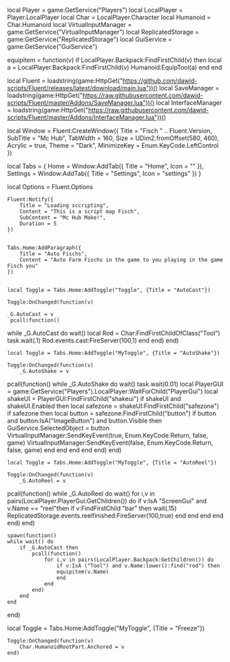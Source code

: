 local Player = game:GetService("Players")
local LocalPlayer = Player.LocalPlayer
local Char = LocalPlayer.Character
local Humanoid = Char.Humanoid
local VirtualInputManager = game:GetService("VirtualInputManager")
local ReplicatedStorage = game:GetService("ReplicatedStorage")
local GuiService = game:GetService("GuiService")

equipitem = function(v)
if LocalPlayer.Backpack:FindFirstChild(v) then
    local a = LocalPlayer.Backpack:FindFirstChild(v)
        Humanoid:EquipTool(a)
    end
end


local Fluent = loadstring(game:HttpGet("https://github.com/dawid-scripts/Fluent/releases/latest/download/main.lua"))()
local SaveManager = loadstring(game:HttpGet("https://raw.githubusercontent.com/dawid-scripts/Fluent/master/Addons/SaveManager.lua"))()
local InterfaceManager = loadstring(game:HttpGet("https://raw.githubusercontent.com/dawid-scripts/Fluent/master/Addons/InterfaceManager.lua"))()

local Window = Fluent:CreateWindow({
    Title = "Fisch " .. Fluent.Version,
    SubTitle = "Mc Hub",
    TabWidth = 160,
    Size = UDim2.fromOffset(580, 460),
    Acrylic = true,
    Theme = "Dark",
    MinimizeKey = Enum.KeyCode.LeftControl
})


local Tabs = {
    Home = Window:AddTab({ Title = "Home", Icon = "" }),
    Settings = Window:AddTab({ Title = "Settings", Icon = "settings" })
}

local Options = Fluent.Options


    Fluent:Notify({
        Title = "Loading sccripting",
        Content = "This is a script map Fisch",
        SubContent = "Mc Hub Make!",
        Duration = 5
    })

	
    Tabs.Home:AddParagraph({
        Title = "Auto Fischs",
        Content = "Auto Farm Fischs in the game to you playing in the game Fisch you"
    })

	
    local Toggle = Tabs.Home:AddToggle("Toggle", {Title = "AutoCast"})

    Toggle:OnChanged(function(v)

    _G.AutoCast = v
     pcall(function()
while _G.AutoCast do wait()
    local Rod = Char:FindFirstChildOfClass("Tool")
                task.wait(.1)
                    Rod.events.cast:FireServer(100,1)
        end
    end)
    end)

	
    local Toggle = Tabs.Home:AddToggle("MyToggle", {Title = "AutoShake"})

    Toggle:OnChanged(function(v)
        _G.AutoShake = v
pcall(function()
while _G.AutoShake do wait()
              task.wait(0.01)
                local PlayerGUI = game:GetService("Players").LocalPlayer:WaitForChild("PlayerGui")
                local shakeUI = PlayerGUI:FindFirstChild("shakeui")
                if shakeUI and shakeUI.Enabled then
                    local safezone = shakeUI:FindFirstChild("safezone")
                    if safezone then
                        local button = safezone:FindFirstChild("button")
                        if button and button:IsA("ImageButton") and button.Visible then
                                GuiService.SelectedObject = button
                                VirtualInputManager:SendKeyEvent(true, Enum.KeyCode.Return, false, game)
                                VirtualInputManager:SendKeyEvent(false, Enum.KeyCode.Return, false, game)
                    end
                end
            end
        end
    end)
    end)

	local Toggle = Tabs.Home:AddToggle("MyToggle", {Title = "AutoReel"})

    Toggle:OnChanged(function(v)
        _G.AutoReel = v
pcall(function()
    while _G.AutoReel do wait()
            for i,v in pairs(LocalPlayer.PlayerGui:GetChildren()) do
                if v:IsA "ScreenGui" and v.Name == "reel"then
                    if v:FindFirstChild "bar" then
                        wait(.15)
                            ReplicatedStorage.events.reelfinished:FireServer(100,true)
                    end
                end
            end
        end
    end)
    end)
    
	spawn(function()
    while wait() do
        if _G.AutoCast then
            pcall(function()
                for i,v in pairs(LocalPlayer.Backpack:GetChildren()) do
                    if v:IsA ("Tool") and v.Name:lower():find("rod") then
                    equipitem(v.Name)
                    end
                end
            end)
        end
    end
end)

local Toggle = Tabs.Home:AddToggle("MyToggle", {Title = "Freeze"})

    Toggle:OnChanged(function(v)
        Char.HumanoidRootPart.Anchored = v
    end)

